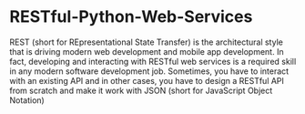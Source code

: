 # RESTful-Python-Web-Services
REST (short for REpresentational State Transfer) is the architectural style that is driving modern web development and mobile app development. In fact, developing and interacting with RESTful web services is a required skill in any modern software development job. Sometimes, you have to interact with an existing API and in other cases, you have to design a RESTful API from scratch and make it work with JSON (short for JavaScript Object Notation)
